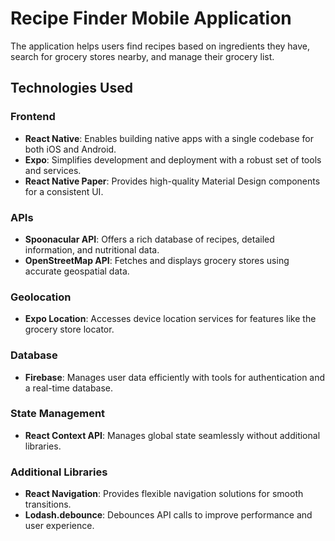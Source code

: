 # Recipe Finder Mobile Application

The application helps users find recipes based on ingredients they have, search for grocery stores nearby, and manage their grocery list.

## Technologies Used

### Frontend
- **React Native**: Enables building native apps with a single codebase for both iOS and Android.
- **Expo**: Simplifies development and deployment with a robust set of tools and services.
- **React Native Paper**: Provides high-quality Material Design components for a consistent UI.

### APIs
- **Spoonacular API**: Offers a rich database of recipes, detailed information, and nutritional data.
- **OpenStreetMap API**: Fetches and displays grocery stores using accurate geospatial data.

### Geolocation
- **Expo Location**: Accesses device location services for features like the grocery store locator.

### Database
- **Firebase**: Manages user data efficiently with tools for authentication and a real-time database.

### State Management
- **React Context API**: Manages global state seamlessly without additional libraries.

### Additional Libraries
- **React Navigation**: Provides flexible navigation solutions for smooth transitions.
- **Lodash.debounce**: Debounces API calls to improve performance and user experience.
